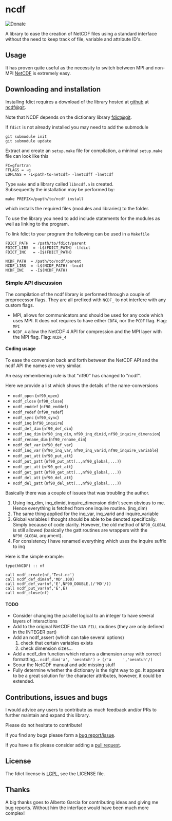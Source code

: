 # ncdf #

[![Donate](https://img.shields.io/badge/Donate-PayPal-green.svg)](https://www.paypal.com/cgi-bin/webscr?cmd=_donations&business=NGNU2AA3JXX94&lc=DK&item_name=Papior%2dCodes&item_number=codes&currency_code=EUR&bn=PP%2dDonationsBF%3abtn_donate_SM%2egif%3aNonHosted)


A library to ease the creation of NetCDF files using a standard interface
without the need to keep track of file, variable and attribute ID's.

## Usage ##

It has proven quite useful as the necessity to switch between MPI and non-MPI [NetCDF][netcdf] is extremely easy.

## Downloading and installation ##

Installing fdict requires a download of the library 
hosted at [github](https://github.com/) at [ncdf@git].

Note that NCDF depends on the dictionary library [fdict@git].

If `fdict` is not already installed you may need to add the submodule

    git submodule init
    git submodule update

Extract and create an `setup.make` file for compilation, a minimal
`setup.make` file can look like this

	FC=gfortran
	FFLAGS = -g
	LDFLAGS = -L<path-to-netcdf> -lnetcdff -lnetcdf

Type `make` and a library called `libncdf.a` is created.  
Subsequently the installation may be performed by:

    make PREFIX=/papth/to/ncdf install

which installs the required files (modules and libraries) to the folder.

To use the library you need to add include statements for the
modules as well as linking to the program.

To link fdict to your program the following can be used in a `Makefile`

    FDICT_PATH  = /path/to/fdict/parent
    FDICT_LIBS  = -L$(FDICT_PATH) -lfdict
    FDICT_INC   = -I$(FDICT_PATH)

    NCDF_PATH  = /path/to/ncdf/parent
    NCDF_LIBS  = -L$(NCDF_PATH) -lncdf
    NCDF_INC   = -I$(NCDF_PATH)



### Simple API discussion ###

The compilation of the ncdf library is performed through a couple of 
preprocessor flags.
They are all prefixed with `NCDF_` to not interfere with any custom flags.

- MPI, allows for communicators and should be used for any code which
  uses MPI.
  It does not requires to have either `CDF4`, nor the `PCDF` flag.
  Flag: `MPI`
- `NCDF_4` allow the NetCDF 4 API for compression and the MPI layer with 
  the MPI flag.
  Flag: `NCDF_4`

#### Coding usage ####

To ease the conversion back and forth between the NetCDF API and the ncdf API the names are very
similar.

An easy remembering rule is that "nf90" has changed to "ncdf".

Here we provide a list which shows the details of the name-conversions
 - `ncdf_open`           (`nf90_open`)
 - `ncdf_close`          (`nf90_close`)
 - `ncdf_enddef`         (`nf90_enddef`)
 - `ncdf_redef`          (`nf90_redef`)
 - `ncdf_sync`           (`nf90_sync`)
 - `ncdf_inq`            (`nf90_inquire`)
 - `ncdf_def_dim`        (`nf90_def_dim`)
 - `ncdf_inq_dim`        (`nf90_inq_dim`, `nf90_inq_dimid`, `nf90_inquire_dimension`)
 - `ncdf_rename_dim`     (`nf90_rename_dim`)
 - `ncdf_def_var`        (`nf90_def_var`)
 - `ncdf_inq_var`        (`nf90_inq_var`, `nf90_inq_varid`, `nf90_inquire_variable`)
 - `ncdf_put_att`        (`nf90_put_att`)
 - `ncdf_put_gatt`       (`nf90_put_att(..,nf90_global,...)`)
 - `ncdf_get_att`        (`nf90_get_att`)
 - `ncdf_get_gatt`       (`nf90_get_att(..,nf90_global,...)`)
 - `ncdf_del_att`        (`nf90_del_att`)
 - `ncdf_del_gatt`       (`nf90_del_att(..,nf90_global,...)`)

Basically there was a couple of issues that was troubling the author.

1. Using inq_dim, inq_dimid, inquire_dimension didn't seem obvious to me.
   Hence everything is fetched from one inquire routine. (inq_dim)
2. The same thing applied for the inq_var, inq_varid and inquire_variable
3. Global variables I thought should be able to be denoted specifically.
   Simply because of code clarity. However, the old method of `NF90_GLOBAL`
   is still allowed (basically the gatt routines are wrappers with the 
   `NF90_GLOBAL` argument).
4. For consistency I have renamed everything which uses the inquire suffix to inq

Here is the simple example:

    type(hNCDF) :: nf

    call ncdf_create(nf,'Test.nc')
    call ncdf_def_dim(nf,'MD',100)
    call ncdf_def_var(nf,'E',NF90_DOUBLE,(/'MD'/))
    call ncdf_put_var(nf,'E',E)
    call ncdf_close(nf)



#### TODO ####

- Consider changing the parallel logical to an integer to have several layers of interactions
- Add to the original NetCDF the `VAR_FILL` routines (they are only defined in the INTEGER part)
- Add an ncdf_assert (which can take several options)
  1. check that certain variables exists
  2. check dimension sizes...
- Add a ncdf_dim function which returns a dimension array
  with correct formatting... `ncdf_dim('a', 'oesntuh') > (/'a     ','oesntuh'/)`
- Scour the NetCDF manual and add missing stuff
- Fully determine whether the dictionary is the right way to go. It appears to be 
  a great solution for the character attributes, however, it could be extended.



## Contributions, issues and bugs ##

I would advice any users to contribute as much feedback and/or PRs to further
maintain and expand this library.

Please do not hesitate to contribute!

If you find any bugs please form a [bug report/issue][issue].

If you have a fix please consider adding a [pull request][pr].


## License ##

The fdict license is [LGPL][lgpl], see the LICENSE file.

## Thanks ##

A big thanks goes to Alberto Garcia for contributing ideas and giving
me bug reports. Without him the interface would have been much more
complex!

<!---
Links to external and internal sites.
-->
[netcdf]: http://www.unidata.ucar.edu/software/netcdf/][NetCDF
[ncdf@git]: https://github.com/zerothi/ncdf
[fdict@git]: https://github.com/zerothi/fdict
<!-- [fdict-doc]: https://github.com/zerothi/ncdf/wiki -->
[issue]: https://github.com/zerothi/ncdf/issues
[pr]: https://github.com/zerothi/ncdf/pulls
[lgpl]: http://www.gnu.org/licenses/lgpl.html
